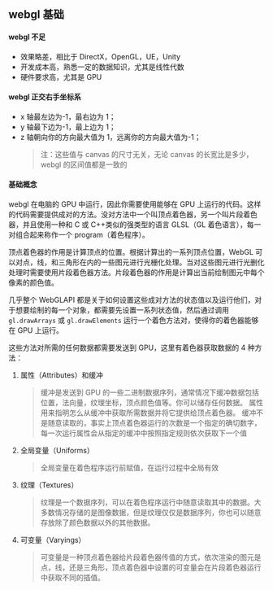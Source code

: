## webgl 基础

#### webgl 不足

- 效果略差，相比于 DirectX，OpenGL，UE，Unity
- 开发成本高，熟悉一定的数据知识，尤其是线性代数
- 硬件要求高，尤其是 GPU

#### webgl 正交右手坐标系

- x 轴最左边为-1，最右边为 1；
- y 轴最下边为-1，最上边为 1；
- z 轴朝向你的方向最大值为 1，远离你的方向最大值为-1；
  > 注：这些值与 canvas 的尺寸无关，无论 canvas 的长宽比是多少，webgl 的区间值都是一致的

#### 基础概念

webgl 在电脑的 GPU 中运行，因此你需要使用能够在 GPU 上运行的代码。这样的代码需要提供成对的方法。没对方法中一个叫顶点着色器，另一个叫片段着色器，并且使用一种和 C 或 C++类似的强类型的语言 GLSL（GL 着色语言），每一对组合起来称作一个 program（着色程序）。

顶点着色器的作用是计算顶点的位置。根据计算出的一系列顶点位置，WebGL 可以对点，线，和三角形在内的一些图元进行光栅化处理。当对这些图元进行光删化处理时需要使用片段着色器方法。片段着色器的作用是计算出当前绘制图元中每个像素的颜色值。

几乎整个 WebGLAPI 都是关于如何设置这些成对方法的状态值以及运行他们，对于想要绘制的每一个对象，都需要先设置一系列状态值，然后通过调用 `gl.drawArrays` 或 `gl.drawElements` 运行一个着色方法对，使得你的着色器能够在 GPU 上运行。

这些方法对所需的任何数据都需要发送到 GPU，这里有着色器获取数据的 4 种方法：

1. 属性（Attributes）和缓冲
   > 缓冲是发送到 GPU 的一些二进制数据序列，通常情况下缓冲数据包括位置，法向量，纹理坐标，顶点颜色值等。你可以储存任何数据。
   > 属性用来指明怎么从缓冲中获取所需数据并将它提供给顶点着色器。
   > 缓冲不是随意读取的，事实上顶点着色器运行的次数是一个指定的确切数字，每一次运行属性会从指定的缓冲中按照指定规则依次获取下一个值
2. 全局变量（Uniforms）
   > 全局变量在着色程序运行前赋值，在运行过程中全局有效
3. 纹理（Textures）
   > 纹理是一个数据序列，可以在着色程序运行中随意读取其中的数据。大多数情况存储的是图像数据，但是纹理仅仅是数据序列，你也可以随意存放除了颜色数据以外的其他数据。
4. 可变量（Varyings）
   > 可变量是一种顶点着色器给片段着色器传值的方式，依次渲染的图元是点，线，还是三角形，顶点着色器中设置的可变量会在片段着色器运行中获取不同的插值。
